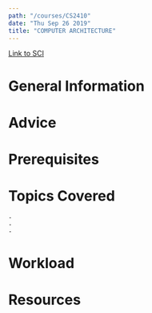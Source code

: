 ```yaml
---
path: "/courses/CS2410"
date: "Thu Sep 26 2019"
title: "COMPUTER ARCHITECTURE"
---
```

[Link to SCI]("http://courses.sci.pitt.edu/courses/courses/view/CS-2410")

# General Information

# Advice


# Prerequisites
<!-- PREREQ_REPLACEMENT (Do not remove) -->

<!-- END PREREQ_REPLACEMENT (Do not remove) -->
# Topics Covered
	- 
	-
	-
# Workload

<!-- TESTIMONIALS
# Testimonials
This gets replaced with Gatsby, its
data comes from Google Sheets for easier
editing!
-->

# Resources
